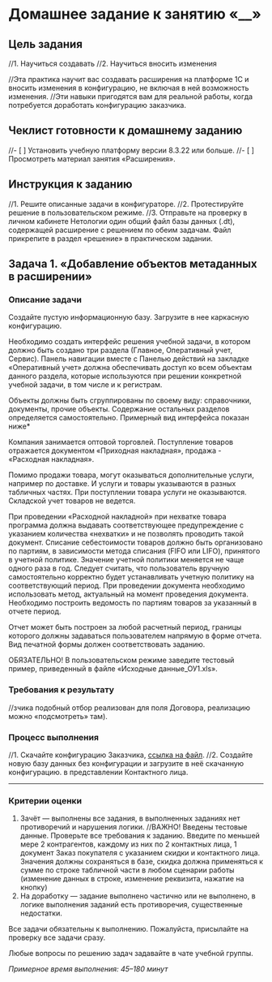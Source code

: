 # Домашнее задание к занятию «__»

## Цель задания

//1. Научиться создавать 
//2. Научиться вносить изменения 

//Эта практика научит вас создавать расширения на платформе 1С и вносить изменения в конфигурацию, не включая в ней возможность изменения. 
//Эти навыки пригодятся вам для реальной работы, когда потребуется доработать конфигурацию заказчика.

## Чеклист готовности к домашнему заданию

//- [ ] Установить учебную платформу версии 8.3.22 или больше.
//- [ ] Просмотреть материал занятия «Расширения».

## Инструкция к заданию

//1. Решите описанные задачи в конфигураторе.
//2. Протестируйте решение в пользовательском режиме.
//3. Отправьте на проверку в личном кабинете Нетологии один общий файл базы данных (.dt), содержащей расширение с решением по обеим задачам. Файл прикрепите в раздел «решение» в практическом задании.

## Задача 1. «Добавление объектов метаданных в расширении»

### Описание задачи
Создайте пустую информационную базу.
Загрузите в нее каркасную конфигурацию.

Необходимо создать интерфейс решения учебной задачи, в котором должно быть создано три раздела (Главное, Оперативный учет, Сервис). 
Панель навигации вместе с Панелью действий на закладке «Оперативный учет» должна обеспечивать доступ ко всем объектам данного раздела, 
которые используются при решении конкретной учебной задачи, в том числе и к регистрам. 

Объекты должны быть сгруппированы по своему виду: справочники, документы, прочие объекты. Содержание остальных разделов определяется самостоятельно. 
Примерный вид интерфейса показан ниже*


Компания занимается оптовой торговлей. 
Поступление товаров отражается документом «Приходная накладная», продажа - «Расходная накладная». 

Помимо продажи товара, могут оказываться дополнительные услуги, например по доставке. И услуги и товары указываются в разных табличных частях. При поступлении товара услуги не оказываются. 
Складской учет товаров не ведется. 

При проведении «Расходной накладной» при нехватке товара программа должна выдавать соответствующее предупреждение с указанием количества «нехватки» и не позволять проводить такой документ.
Списание себестоимости товаров должно быть организовано по партиям, в зависимости метода списания (FIFO или LIFO), принятого в учетной политике. 
Значение учетной политики меняется не чаще одного раза в год. Следует считать, что пользователь вручную самостоятельно корректно будет устанавливать учетную политику на соответствующий период. При проведении документа необходимо использовать метод, актуальный на момент проведения документа.
Необходимо построить ведомость по партиям товаров за указанный в отчете период.


Отчет может быть построен за любой расчетный период, границы которого должны задаваться пользователем напрямую в форме отчета. 
Вид печатной формы должен соответствовать заданию.

ОБЯЗАТЕЛЬНО! В пользовательском режиме заведите тестовый пример, приведенный в файле «Исходные данные_ОУ1.xls».







### Требования к результату
//зчика подобный отбор реализован для поля Договора, реализацию можно «подсмотреть» там).

### Процесс выполнения
//1. Скачайте конфигурацию Заказчика, [ссылка на файл](https://drive.google.com/file/d/17velhOfjXj6Ss9HIgKW5C3BridS8RfwJ/view?usp=share_link).
//2. Создайте новую базу данных без конфигурации и загрузите в неё скачанную конфигурацию.
 в представлении Контактного лица.



------

### Критерии оценки

1. Зачёт — выполнены все задания, в выполненных заданиях нет противоречий и нарушения логики. 
//ВАЖНО! Введены тестовые данные. Проверьте все требования к заданию. Введите по меньшей мере 2 контрагентов, каждому из них по 2 контактных лица, 1 документ Заказ покупателя с указанием скидки и контактного лица. Значения должны сохраняться в базе, скидка должна применяться к сумме по строке табличной части в любом сценарии работы (изменение данных в строке, изменение реквизита, нажатие на кнопку)
3. На доработку — задание выполнено частично или не выполнено, в логике выполнения заданий есть противоречия, существенные недостатки.

Все задачи обязательны к выполнению. Пожалуйста, присылайте на проверку все задачи сразу.

Любые вопросы по решению задач задавайте в чате учебной группы.

*Примерное время выполнения: 45–180 минут*

